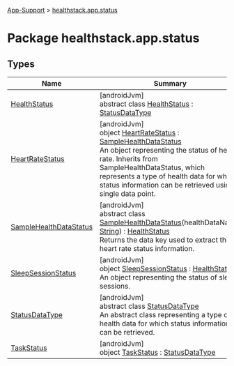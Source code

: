 
[App-Support](../../index.html) > [healthstack.app.status](index.html)



# Package healthstack.app.status



## Types


| Name | Summary |
|---|---|
| [HealthStatus](-health-status/index.html) | [androidJvm]<br>abstract class [HealthStatus](-health-status/index.html) : [StatusDataType](-status-data-type/index.html) |
| [HeartRateStatus](-heart-rate-status/index.html) | [androidJvm]<br>object [HeartRateStatus](-heart-rate-status/index.html) : [SampleHealthDataStatus](-sample-health-data-status/index.html)<br>An object representing the status of heart rate. Inherits from SampleHealthDataStatus, which represents a type of health data for which status information can be retrieved using a single data point. |
| [SampleHealthDataStatus](-sample-health-data-status/index.html) | [androidJvm]<br>abstract class [SampleHealthDataStatus](-sample-health-data-status/index.html)(healthDataName: [String](https://kotlinlang.org/api/latest/jvm/stdlib/kotlin/-string/index.html)) : [HealthStatus](-health-status/index.html)<br>Returns the data key used to extract the heart rate status information. |
| [SleepSessionStatus](-sleep-session-status/index.html) | [androidJvm]<br>object [SleepSessionStatus](-sleep-session-status/index.html) : [HealthStatus](-health-status/index.html)<br>An object representing the status of sleep sessions. |
| [StatusDataType](-status-data-type/index.html) | [androidJvm]<br>abstract class [StatusDataType](-status-data-type/index.html)<br>An abstract class representing a type of health data for which status information can be retrieved. |
| [TaskStatus](-task-status/index.html) | [androidJvm]<br>object [TaskStatus](-task-status/index.html) : [StatusDataType](-status-data-type/index.html) |

